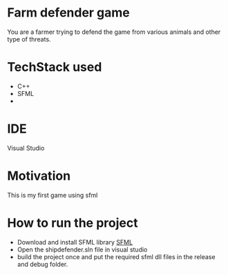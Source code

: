 # Farm defender game
You are a farmer trying to defend the game from various animals and other type of threats.

# TechStack used
- C++
- SFML
- 
# IDE
Visual Studio

# Motivation 
This is my first game using sfml 

# How to run the project
- Download and install SFML library [SFML](https://www.sfml-dev.org/tutorials/2.6/)
- Open the shipdefender.sln file in visual studio
- build the project once and put the required sfml dll files in the release and debug folder.


